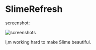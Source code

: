 SlimeRefresh
=================================================

screenshot:

![screenshots](http://i46.tinypic.com/34xpd7l.jpg)

I,m working hard to make Slime beautiful.
